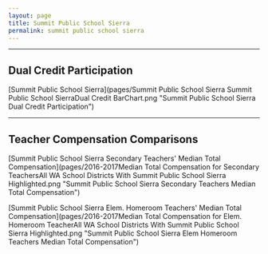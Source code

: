 ```yaml
---
layout: page
title: Summit Public School Sierra
permalink: summit public school sierra
---
```




___

## Dual Credit Participation

[Summit Public School Sierra](pages/Summit Public School Sierra Summit Public School SierraDual Credit BarChart.png "Summit Public School Sierra Dual Credit Participation")


___

## Teacher Compensation Comparisons

[Summit Public School Sierra Secondary Teachers' Median Total Compensation](pages/2016-2017Median Total Compensation for Secondary TeachersAll WA School Districts With Summit Public School Sierra Highlighted.png "Summit Public School Sierra Secondary Teachers Median Total Compensation")

[Summit Public School Sierra Elem. Homeroom Teachers' Median Total Compensation](pages/2016-2017Median Total Compensation for Elem. Homeroom TeacherAll WA School Districts With Summit Public School Sierra Highlighted.png "Summit Public School Sierra Elem Homeroom Teachers Median Total Compensation")

